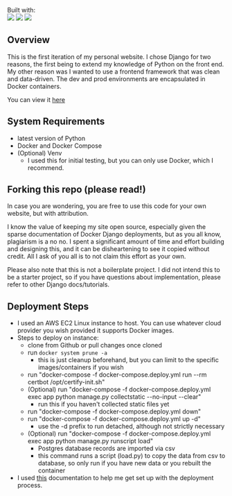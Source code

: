 Built with:  
[![](https://skillicons.dev/icons?i=django)](https://skillicons.dev)
[![](https://skillicons.dev/icons?i=docker)](https://skillicons.dev)
[![](https://skillicons.dev/icons?i=postgres)](https://skillicons.dev)

## Overview
This is the first iteration of my personal website. I chose Django for two reasons, the first being to extend my knowledge of Python on the front end. My other reason was I wanted to use a frontend framework that was clean and data-driven. The dev and prod environments are encapsulated in Docker containers.  

You can view it [here](https://jacob-hollis.com)

## System Requirements
- latest version of Python
- Docker and Docker Compose
- (Optional) Venv
    - I used this for initial testing, but you can only use Docker, which I recommend.

## Forking this repo (please read!)
In case you are wondering, you are free to  use this code for your own website, but with attribution.

I know the value of keeping my site open source, especially given the sparse documentation of Docker Django deployments, but as you all know, plagiarism is a no no. I spent a significant amount of time and effort building and designing this, and it can be disheartening to see it copied without credit. All I ask of you all is to not claim this effort as your own.

Please also note that this is not a boilerplate project. I did not intend this to be a starter project, so if you have questions about implementation, please refer to other Django docs/tutorials.

## Deployment Steps
- I used an AWS EC2 Linux instance to host. You can use whatever cloud provider you wish provided it supports Docker images.
- Steps to deploy on instance:
    - clone from Github or pull changes once cloned
    - run ``` docker system prune -a ```
        - this is just cleanup beforehand, but you can limit to the specific images/containers if you wish
    - run "docker-compose -f docker-compose.deploy.yml run --rm certbot /opt/certify-init.sh"
    - (Optional) run "docker-compose -f docker-compose.deploy.yml exec app python manage.py collectstatic --no-input --clear"
        - run this if you haven't collected static files yet
    - run "docker-compose -f docker-compose.deploy.yml down"
    - run "docker-compose -f docker-compose.deploy.yml up -d"
        - use the -d prefix to run detached, although not strictly necessary
    - (Optional) run "docker-compose -f docker-compose.deploy.yml exec app python manage.py runscript load"
        - Postgres database records are imported via csv
        - this command runs a script (load.py) to copy the data from csv to database, so only run if you have new data or you rebuilt the container
- I used [this](https://londonappdeveloper.com/django-docker-deployment-with-https-using-letsencrypt/) documentation to help me get set up with the deployment process.





